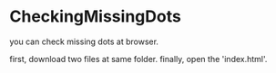 # CheckingMissingDots
you can check missing dots at browser.

first, download two files at same folder.
finally, open the 'index.html'.
